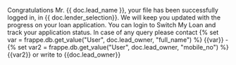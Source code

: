 Congratulations Mr. {{ doc.lead_name }}, your file has been successfully logged in, in {{ doc.lender_selection}}. We will keep you updated with the progress on your loan application. You can login to Switch My Loan and track your application status.
In case of any query please contact {% set var = frappe.db.get_value("User", doc.lead_owner, "full_name") %} {{var}}  - {% set var2 = frappe.db.get_value("User", doc.lead_owner, "mobile_no") %} {{var2}} or write to {{doc.lead_owner}}